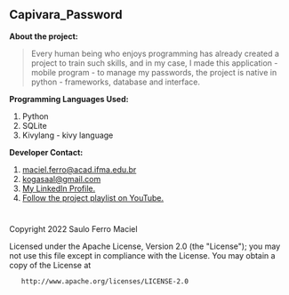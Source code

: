 #
## Capivara_Password

**About the project:**  

>Every human being who enjoys programming has already created a project to train such skills, and in my case, I made this application - mobile program - to manage my passwords, the project is native in python - frameworks, database and interface.


**Programming Languages ​​Used:**
1. Python
2. SQLite
3. Kivylang - kivy language

**Developer Contact:**                                 
1. maciel.ferro@acad.ifma.edu.br                          
2. kogasaal@gmail.com                                  
3. [My LinkedIn Profile.](https://br.linkedin.com/in/saulo-ferro-maciel-74b65a1b8)
4. [Follow the project playlist on YouTube.](https://www.youtube.com/watch?v=TL6i_MWZZqY&list=PLUvyOEX2BqKdtBW_rWnEgr2eJSCkKGml4)



#
Copyright 2022 Saulo Ferro Maciel

   Licensed under the Apache License, Version 2.0 (the "License");
   you may not use this file except in compliance with the License.
   You may obtain a copy of the License at

       http://www.apache.org/licenses/LICENSE-2.0
#
